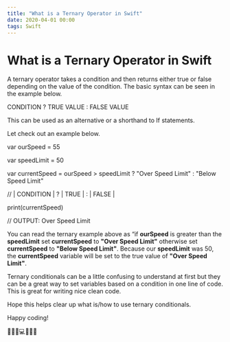 ```yaml
---
title: "What is a Ternary Operator in Swift"
date: 2020-04-01 00:00
tags: Swift
---
```

# What is a Ternary Operator in Swift

A ternary operator takes a condition and then returns either true or false depending on the value of the condition. The basic syntax can be seen in the example below.

CONDITION ? TRUE VALUE : FALSE VALUE

This can be used as an alternative or a shorthand to If statements.

Let check out an example below.

var ourSpeed = 55

var speedLimit = 50

var currentSpeed = ourSpeed > speedLimit ? "Over Speed Limit" : "Below Speed Limit"

//                |     CONDITION      | ? |      TRUE      | : |      FALSE      |

print(currentSpeed)

// OUTPUT: Over Speed Limit

You can read the ternary example above as “if **ourSpeed** is greater than the **speedLimit** set **currentSpeed** to **"Over Speed Limit"** otherwise set **currentSpeed** to **"Below Speed Limit"**. Because our **speedLimit** was 50, the **currentSpeed** variable will be set to the true value of **"Over Speed Limit"**.

Ternary conditionals can be a little confusing to understand at first but they can be a great way to set variables based on a condition in one line of code. This is great for writing nice clean code.

Hope this helps clear up what is/how to use ternary conditionals.

Happy coding!

👨🏻‍💻💻👨🏻‍💻
